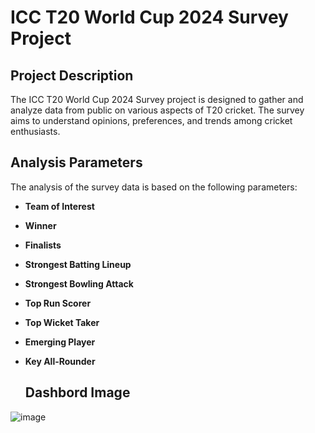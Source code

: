 # ICC T20 World Cup 2024 Survey Project

## Project Description
The ICC T20 World Cup 2024 Survey project is designed to gather and analyze data from public on various aspects of T20 cricket. The survey aims to understand opinions, preferences, and trends among cricket enthusiasts.

## Analysis Parameters
The analysis of the survey data is based on the following parameters:
- **Team of Interest**
- **Winner**
- **Finalists**
- **Strongest Batting Lineup**
- **Strongest Bowling Attack**
- **Top Run Scorer**
- **Top Wicket Taker**
- **Emerging Player**
- **Key All-Rounder**

  ## Dashbord Image
 ![image](https://github.com/Zakk0102/t20_survey_data_analysis/assets/141924599/36075687-4171-4e37-8ab6-abd0b8495a8f)



